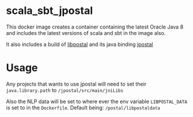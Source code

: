 # scala_sbt_jpostal #

This docker image creates a container containing the latest Oracle Java 8 and
includes the latest versions of scala and sbt in the image also. 

It also includes a build of [libpostal](https://github.com/openvenues/libpostal)
and its java binding [jpostal](https://github.com/openvenues/jpostal)

# Usage #

Any projects that wants to use jpostal will need to set their
`java.library.path` to `/jpostal/src/main/jniLibs`

Also the NLP data will be set to where ever the env variable `LIBPOSTAL_DATA`
is set to in the `Dockerfile`. Default being: `/postal/libpostaldata`

